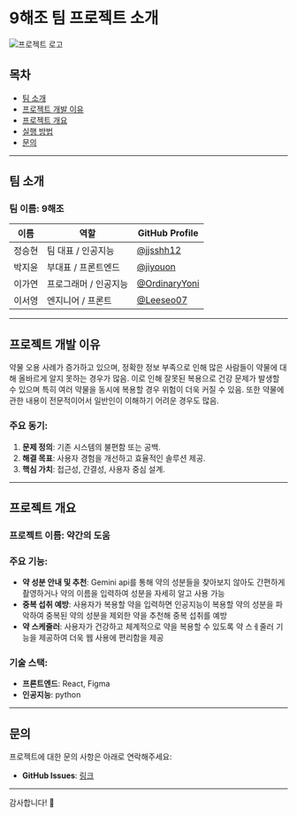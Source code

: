 # 9해조 팀 프로젝트 소개
 
![프로젝트 로고](https://via.placeholder.com/200)

## 목차
- [팀 소개](#팀-소개)
- [프로젝트 개발 이유](#프로젝트-개발-이유)
- [프로젝트 개요](#프로젝트-개요)
- [실행 방법](#실행-방법)
- [문의](#문의)

---

## 팀 소개

### 팀 이름: **9해조**

| 이름          | 역할           | GitHub Profile                                        |
|---------------|----------------|-------------------------------------------------------|
| 정승현       | 팀 대표 / 인공지능    | [@jjsshh12](https://github.com/jjsshh12)         |
| 박지윤       | 부대표 / 프론트엔드   | [@jiyouon](https://github.com/jiyouon)           |
| 이가연       | 프로그래머 / 인공지능 | [@OrdinaryYoni](https://github.com/OrdinaryYoni) |
| 이서영       | 엔지니어 / 프론트     | [@Leeseo07](https://github.com/Leeseo07)         |

---

## 프로젝트 개발 이유

약물 오용 사례가 증가하고 있으며, 정확한 정보 부족으로 인해 많은 사람들이 약물에 대해 올바르게 알지 못하는 경우가 많음. 이로 인해 잘못된 복용으로 건강 문제가 발생할 수 있으며 특히 여러 약물을 동시에 복용할 경우 위험이 더욱 커질 수 있음. 또한 약물에 관한 내용이 전문적이어서 일반인이 이해하기 어려운 경우도 많음.

### 주요 동기:
1. **문제 정의**: 기존 시스템의 불편함 또는 공백.
2. **해결 목표**: 사용자 경험을 개선하고 효율적인 솔루션 제공.
3. **핵심 가치**: 접근성, 간결성, 사용자 중심 설계.

---

## 프로젝트 개요

### 프로젝트 이름: **약간의 도움**

### 주요 기능:
- **약 성분 안내 및 추천**: Gemini api를 통해 약의 성분들을 찾아보지 않아도 간편하게 촬영하거나 약의 이름을 입력하여 성분을 자세히 알고 사용 가능
- **중복 섭취 예방**: 사용자가 복용할 약을 입력하면 인공지능이 복용할 약의 성분을 파악하여 중복된 약의 성분을 제외한 약을 추천해 중복 섭취를 예방
- **약 스케줄러**: 사용자가 건강하고 체계적으로 약을 복용할 수 있도록 약 스ㅔ줄러 기능을 제공하여 더욱 웹 사용에 편리함을 제공

### 기술 스택:
- **프론트엔드**: React, Figma
- **인공지능**: python

---

## 문의

프로젝트에 대한 문의 사항은 아래로 연락해주세요:

- **GitHub Issues**: [링크](https://github.com/jiyouon/some-help)
---

감사합니다! 🙌
